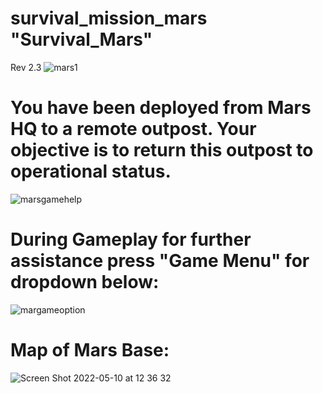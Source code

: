 # survival_mission_mars "Survival_Mars"
Rev 2.3
![mars1](https://user-images.githubusercontent.com/58896705/169618147-ca03d64f-b09a-412e-84ae-df80ca9049f3.jpg)

# You have been deployed from Mars HQ to a remote outpost.  Your objective is to return this outpost to operational status.
![marsgamehelp](https://user-images.githubusercontent.com/58896705/169618252-3251f385-5cb4-47b4-8c39-6fca5b3fb960.jpg)

# During Gameplay for further assistance press "Game Menu" for dropdown below:
![margameoption](https://user-images.githubusercontent.com/58896705/169618230-cf976921-5ea8-412f-a058-a5b998d2a295.jpg)

# Map of Mars Base:
![Screen Shot 2022-05-10 at 12 36 32](https://user-images.githubusercontent.com/58057784/167678983-96ef9939-7d72-47b5-a75e-1e431ac2d1fc.png)
